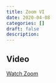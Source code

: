 ```yaml
---
title: Zoom VI
date: 2020-04-08
categories: []
draft: false
description:
---
```


## Video

[Watch Zoom](https://zoom.us/rec/play/v5AqIe3--zM3E9ydswSDUaMoW9S1Lfqs1ygf-fFczUvhVyVWYAbwYbdEM8_iwuAyvuq8Z57VJDkLOdQ?autoplay=true&startTime=1586383031000)